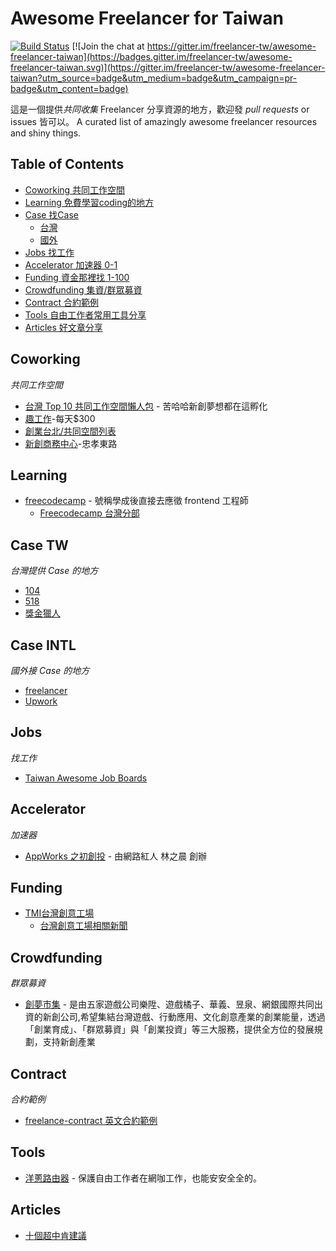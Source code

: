 # Awesome Freelancer for Taiwan 

[![Build Status](https://api.travis-ci.org/freelancer-tw/awesome-freelancer-taiwan.svg)](https://travis-ci.org/freelancer-tw/awesome-freelancer-taiwan)
[![Join the chat at https://gitter.im/freelancer-tw/awesome-freelancer-taiwan](https://badges.gitter.im/freelancer-tw/awesome-freelancer-taiwan.svg)](https://gitter.im/freelancer-tw/awesome-freelancer-taiwan?utm_source=badge&utm_medium=badge&utm_campaign=pr-badge&utm_content=badge)

這是一個提供*共同收集* Freelancer 分享資源的地方，歡迎發 *pull requests* or issues 皆可以。
A curated list of amazingly awesome freelancer resources and shiny things.


## Table of Contents
- [Coworking 共同工作空間](#coworking)
- [Learning 免費學習coding的地方](#learning)
- [Case 找Case](#case)
   - [台灣](#case-tw)
   - [國外](#case-intl)
- [Jobs 找工作](#jobs)
- [Accelerator 加速器 0-1](#accelerator)
- [Funding 資金那裡找 1-100](#funding)
- [Crowdfunding 集資/群眾募資](#crowdfunding)
- [Contract 合約範例](contract)
- [Tools 自由工作者常用工具分享](#tools)
- [Articles 好文章分享](#articles)

## Coworking
*共同工作空間*
* [台灣 Top 10 共同工作空間懶人包](https://buzzorange.com/techorange/2015/06/08/foreignmedia-tw10cowsoace-harryhsu/) - 苦哈哈新創夢想都在這孵化
* [趣工作](http://www.keepworkingtaipei.com/)-每天$300
* [創業台北/共同空間列表](http://www.startup.taipei/archives/place_type/space)
* [新創商務中心](https://www.facebook.com/startupsTWn/services)-忠孝東路

## Learning
* [freecodecamp](https://www.freecodecamp.com/) - 號稱學成後直接去應徵 frontend 工程師
   * [Freecodecamp 台灣分部](https://www.facebook.com/groups/free.code.camp.taipei/) 

## Case TW
*台灣提供 Case 的地方*
* [104](http://case.104.com.tw/)
* [518](http://case.518.com.tw/)
* [獎金獵人](https://bhuntr.com/)

## Case INTL
*國外接 Case 的地方*
* [freelancer](https://www.freelancer.com/)
* [Upwork](https://www.upwork.com/)

## Jobs
*找工作*
* [Taiwan Awesome Job Boards](https://github.com/freelancer-tw/awesome-job-boards-taiwan)

## Accelerator
*加速器*
* [AppWorks 之初創投](http://appworks.tw/) - 由網路紅人 林之晨 創辦

## Funding
* [TMI台灣創意工場](http://tmi.vc/team)
   * [台灣創意工場相關新聞](http://www.bnext.com.tw/article/view/id/28293) 

## Crowdfunding
*群眾募資*
* [創夢市集](https://www.ditfunding.com) - 是由五家遊戲公司樂陞、遊戲橘子、華義、昱泉、網銀國際共同出資的新創公司,希望集結台灣遊戲、行動應用、文化創意產業的創業能量，透過「創業育成」、「群眾募資」與「創業投資」等三大服務，提供全方位的發展規劃，支持新創產業

## Contract
*合約範例*
* [freelance-contract 英文合約範例](https://github.com/ashedryden/freelance-contract/blob/master/README.md)

## Tools
* [洋蔥路由器](https://zh.wikipedia.org/wiki/Tor) - 保護自由工作者在網咖工作，也能安安全全的。

## Articles
* [十個超中肯建議](http://animapp.tw/blog/insight/topic/1686-10-tips-for-surviving-as-a-freelance-artist.html)

